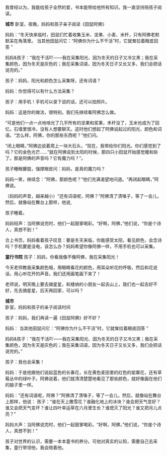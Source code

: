 我曾经以为，我能给孩子全然的爱，书本能带给他所有知识。我一直坚持陪孩子阅读。

**城市** 
卧室，夜晚，妈妈和孩子亲子阅读《田鼠阿佛》

妈妈：“冬天快来临时，田鼠们忙着收集玉米、坚果、小麦、米杆，只有阿佛老默默呆在角落里。 当其他田鼠问它：“阿佛你为什么不干活”时，它就耷拉着眼皮回答 ”

妈妈&孩子：“我在干活吖——我在采集阳光、因为冬天的日子又冷又黑；我在采集颜色，因为冬天是灰色的；我在采集词语，因为冬天日子又长又多，我们会把话说完的。”

孩子：妈妈，阳光和颜色怎么采集呀，还有词语？

妈妈：你觉得可以有什么方法采集？

孩子：用手机！手机可以录下说的话，还可以拍照片。

妈妈：这是你的做法，很特别。我们先继续看阿佛怎么做。

“可是他们一点一点地啃光了几乎所有的坚果和浆果，禾杆没了，玉米也成为了回忆。石墙里很冷，没有人想要聊天。这时他们想起了阿佛说起过的阳光、颜色和词语。“怎么样，阿佛，你的那些东西呢？”他们问。

“闭上眼睛，”阿佛边说着爬上一块大石头，“现在，我带给你们阳光。你们感觉到了吗？它的金色光芒……”就在阿佛说到太阳的时候，那四只小田鼠开始感觉暖和些了。那是阿佛的声音吗？它有魔力吗？”。

孩子睡眼朦胧，强撑眼皮问：妈妈，是真的魔力吗？

妈妈一笑，继续念：“阿佛，那颜色呢？”他们充满渴望地问道。“再闭起眼睛，”阿佛说。

（妈妈的声音，越来越小）“还有词语呢，阿佛？”阿佛清了清嗓子，等了一会儿，然后，就像站在舞台上那样，他说,

孩子睡着。

妈妈轻声：当阿佛说完时，他们一起鼓掌喝彩。“好啊，阿佛，”他们说，“你是个诗人，真想不到！”

合上书页，妈妈看着孩子叹息：要是冬天来临，你能感受太阳，看见颜色，会念诗吗？手机要是没电，该怎么办？妈妈希望你像阿佛一样，不用手机也可以采集。

**童行书院**
孩子：妈妈，你看我像不像阿佛，我在采集阳光！

今天老师教我采集颜色哦，用眼睛看花的颜色，用耳朵听花的呼吸，然后和花说话，用心听花开的声音。我们还用画笔画下来了！

老师说，明天晚上要去摘星星，和楼纳的小朋友一起去山上，我们也一起去好不好，先去摘星星，后天再回家，可以吗？

**城市**   
卧室，妈妈和孩子的亲子阅读时间


孩子：妈妈，我们再读一遍《田鼠阿佛》好不好？

妈妈： 当其他田鼠问它：“阿佛你为什么不干活”时，它就耷拉着眼皮回答 ”

妈妈&孩子：“我在干活吖——我在采集阳光、因为冬天的日子又冷又黑；我在采集颜色，因为冬天是灰色的；我在采集词语，因为冬天日子又长又多，我们会把话说完的。”

孩子：我也会采集！

妈妈：于是他跟他们说起蓝色的长春花，长在黄色麦田里的红色的罂粟花，还有草莓丛中的绿叶子。阿佛说着，他们就清清楚楚地看见了那些颜色，就好像画在他们的脑子里一样。

妈妈：“还有词语呢，阿佛？”阿佛清了清嗓子，等了一会儿，然后，就像站在舞台上那样，他说：
孩子：“谁在天上撒雪花？谁融化地上的冰块？谁会把天气变好？谁又会把天气变坏？谁让四叶幸运草在六月里生长？谁熄灭了阳光？谁又把月儿点亮？”

妈妈大声：当阿佛说完时，他们一起鼓掌喝彩。“好啊，阿佛，”他们说，“你是个诗人，真想不到！”

孩子对世界的认识，需要一本本童书的养分。可他对真实的认知，需要自己去采集，童行带领他，我会陪着他。

